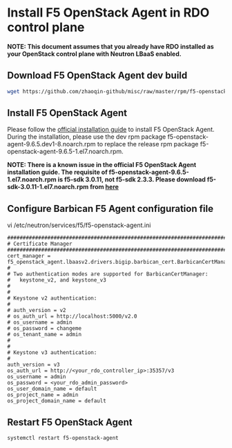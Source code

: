 # Install F5 OpenStack Agent in RDO control plane

**NOTE: This document assumes that you already have RDO installed as your OpenStack control plane with Neutron LBaaS enabled.**

## Download F5 OpenStack Agent dev build

```bash
wget https://github.com/zhaoqin-github/misc/raw/master/rpm/f5-openstack-agent-9.6.5.dev1-8.noarch.rpm
```

## Install F5 OpenStack Agent

Please follow the [official installation guide](https://clouddocs.f5.com/products/openstack/agent/v9.6/) to install F5 OpenStack Agent. During the installation, please use the dev rpm package f5-openstack-agent-9.6.5.dev1-8.noarch.rpm to replace the release rpm package f5-openstack-agent-9.6.5-1.el7.noarch.rpm.

**NOTE: There is a known issue in the official F5 OpenStack Agent installation guide. The requisite of f5-openstack-agent-9.6.5-1.el7.noarch.rpm is f5-sdk 3.0.11, not f5-sdk 2.3.3. Please download f5-sdk-3.0.11-1.el7.noarch.rpm from [here](https://github.com/F5Networks/f5-common-python/releases/download/v3.0.11/f5-sdk-3.0.11-1.el7.noarch.rpm)**

## Configure Barbican F5 Agent configuration file

vi /etc/neutron/services/f5/f5-openstack-agent.ini

```
###############################################################################
# Certificate Manager
###############################################################################
cert_manager = f5_openstack_agent.lbaasv2.drivers.bigip.barbican_cert.BarbicanCertManager
#
# Two authentication modes are supported for BarbicanCertManager:
#   keystone_v2, and keystone_v3
#
#
# Keystone v2 authentication:
#
# auth_version = v2
# os_auth_url = http://localhost:5000/v2.0
# os_username = admin
# os_password = changeme
# os_tenant_name = admin
#
#
# Keystone v3 authentication:
#
auth_version = v3
os_auth_url = http://<your_rdo_controller_ip>:35357/v3
os_username = admin
os_password = <your_rdo_admin_password>
os_user_domain_name = default
os_project_name = admin
os_project_domain_name = default
```

## Restart F5 OpenStack Agent

```bash
systemctl restart f5-openstack-agent
```

